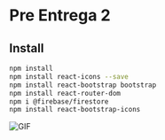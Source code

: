 # Pre Entrega 2

## Install

```sh
npm install
npm install react-icons --save
npm install react-bootstrap bootstrap
npm install react-router-dom
npm i @firebase/firestore
npm install react-bootstrap-icons
```
![GIF](https://github.com/arielmoren-hub/preEntrega2-Moren/blob/main/E-commers-GIF.gif)
